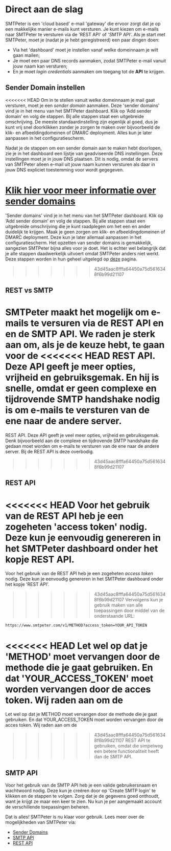 # Direct aan de slag

SMTPeter is een 'cloud based' e-mail 'gateway' die ervoor zorgt dat je op een makkelijke manier
e-mails kunt versturen. Je kunt kiezen om e-mails naar SMTPeter te versturen via de 'REST API' 
of 'SMTP API'. Als je start met SMTPeter, moet je (nadat je je hebt geregistreerd) een paar 
dingen doen:

- Via het 'dashboard' moet je instellen vanaf welke domeinnaam je wilt gaan mailen;
- Je moet een paar DNS records aanmaken, zodat SMTPeter e-mail vanuit jouw naam kan versturen;
- En je moet *login credentials* aanmaken om toegang tot de **API** te krijgen.


## Sender Domain instellen

<<<<<<< HEAD
Om in te stellen vanuit welke domeinnaam je mail gaat versturen, moet je een *sender domain*
aanmaken. Deze 'sender domains' vind je in het menu van het SMTPeter dashboard. Klik op 
‘Add sender domain’ en volg de stappen. Bij alle stappen staat een uitgebreide omschrijving.
De meeste standaardinstelling zijn eigenlijk al goed, dus je kunt vrij snel doorklikken zonder 
je zorgen te maken over bijvoorbeeld de klik- en afbeeldingdomeinen of DMARC deployment. 
Alles kun je later aanpassen in het configuratiescherm. 

Nadat je de stappen om een sender domain aan te maken hebt doorlopen, zie je in het dashboard
een lijstje van geadviseerde DNS instellingen. Deze instellingen moet je in jouw DNS plaatsen.
Dit is nodig, omdat de servers van SMTPeter alleen e-mail uit jouw naam kunnen versturen als
daar in jouw DNS expliciet toestemming voor wordt gegegeven. 

[Klik hier voor meer informatie over sender domains](sender-domains)
=======
'Sender domains' vind je in het menu van het SMTPeter dashboard. Klik op ‘Add sender domain’
en volg de stappen. Bij alle stappen staat een uitgebreide omschrijving die je kunt raadplegen 
om het een en ander duidelijk te krijgen. Maak je geen zorgen om klik- en afbeeldingdomeinen 
of DMARC deployment. Deze kun je later allemaal aanpassen in het configuratiescherm. 
Het opzetten van sender domains is gemakkelijk, aangezien SMTPeter bijna alles voor je doet. 
Het is echter wel belangrijk dat je alle stappen daadwerkelijk uitvoert omdat SMTPeter 
anders niet werkt. Deze stappen worden in hun geheel uitgelegd op [deze](sender-domains)
pagina.
>>>>>>> 43d45aac8fffa64450a75d5616348f6b99d21107


## REST vs SMTP

SMTPeter maakt het mogelijk om e-mails te versuren via de REST API en
en de SMTP API. We raden je sterk aan om, als je de keuze hebt, te gaan voor de 
<<<<<<< HEAD
REST API. Deze API geeft je meer opties, vrijheid en gebruiksgemak. 
En hij is snelle, omdat er geen complexe en tijdrovende SMTP handshake nodig is
om e-mails te versturen van de ene naar de andere server.
=======
REST API. Deze API geeft je veel meer opties, vrijheid en gebruiksgemak. 
Denk bijvoorbeeld aan de complexe en tijdrovende SMTP handshake die gedaan 
moet worden om e-mails te versturen van de ene naar de andere server.
Bij de REST API is deze overbodig. 
>>>>>>> 43d45aac8fffa64450a75d5616348f6b99d21107


## REST API

<<<<<<< HEAD
Voor het gebruik van de REST API heb je een zogeheten 'access token' nodig. Deze kun je
eenvoudig genereren in het SMTPeter dashboard onder het kopje REST API.
=======
Voor het gebruik van de REST API heb je een zogeheten *access token* nodig. Deze kun je
eenvoudig genereren in het SMTPeter dashboard onder het kopje 'REST API'.
>>>>>>> 43d45aac8fffa64450a75d5616348f6b99d21107
Vervolgens kun je gebruik maken van alle toepassingen door middel van de onderstaande URL:

```text
https://www.smtpeter.com/v1/METHOD?access_token=YOUR_API_TOKEN
```
<<<<<<< HEAD
Let wel op dat je 'METHOD' moet vervangen door de methode die je gaat gebruiken. En dat
'YOUR_ACCESS_TOKEN' moet worden vervangen door de acces token. Wij raden aan om de
=======
Let wel op dat je METHOD moet vervangen door de methode die je gaat gebruiken. En dat
YOUR_ACCESS_TOKEN moet worden vervangen door de acces token. Wij raden aan om de
>>>>>>> 43d45aac8fffa64450a75d5616348f6b99d21107
REST API te gebruiken, omdat die simpelweg een betere functionaliteit heeft dan de SMTP API.


## SMTP API

Voor het gebruik van de SMTP API heb je een valide gebruikersnaam en wachtwoord nodig.
Deze kun je creëren door op 'Create SMTP login' te klikken en de stappen te volgen.
Zorg dat je de gegevens goed onthoudt, want je krijgt ze maar een keer te zien.
Nu kun je per aangemaakt account de verschillende toepassingen beheren.


Dat is alles! SMTPeter is nu klaar voor gebruik.
Lees meer over de mogelijkheden van SMTPeter via:

- [Sender Domains](sender-domains)
- [SMTP API](smtp-api)
- [REST API](rest-api)
